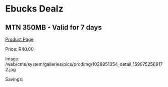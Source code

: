
# Ebucks Dealz
## MTN 350MB - Valid for 7 days
[Product Page](https://www.ebucks.com/web/shop/productSelected.do?prodId=1028851354&catId=300)

Price: R40.00

Image: /web/cms/system/galleries/pics/prodimg/1028851354_detail_1599752569172.jpg

Savings: 


	